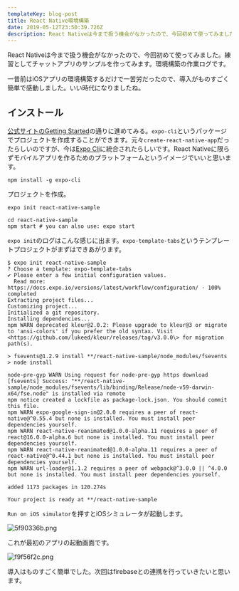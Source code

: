 ```yaml
---
templateKey: blog-post
title: React Native環境構築
date: 2019-05-12T23:50:39.726Z
description: React Nativeは今まで扱う機会がなかったので、今回初めて使ってみました。練習としてチャットアプリのサンプルを作ってみます。環境構築の作業ログです。
---
```

React Nativeは今まで扱う機会がなかったので、今回初めて使ってみました。練習としてチャットアプリのサンプルを作ってみます。環境構築の作業ログです。

一昔前はiOSアプリの環境構築するだけで一苦労だったので、導入がものすごく簡単で感動しました。いい時代になりましたね。

## インストール

[公式サイトのGetting Started](site/react-native/docs/getting-started)の通りに進めてみる。`expo-cli`というパッケージでプロジェクトを作成することができます。元々`create-react-native-app`だったらしいのですが、今は[Expo Cli](https://docs.expo.io/versions/latest/workflow/expo-cli/)に統合されたらしいです。React Nativeに限らずモバイルアプリを作るためのプラットフォームというイメージでいいと思います。

```
npm install -g expo-cli
```

プロジェクトを作成。

```
expo init react-native-sample

cd react-native-sample
npm start # you can also use: expo start
```

`expo init`のログはこんな感じに出ます。`expo-template-tabs`というテンプレートプロジェクトがまずはできあがります。

```
$ expo init react-native-sample
? Choose a template: expo-template-tabs
✔ Please enter a few initial configuration values.
  Read more: https://docs.expo.io/versions/latest/workflow/configuration/ · 100% completed
Extracting project files...
Customizing project...
Initialized a git repository.
Installing dependencies...
npm WARN deprecated kleur@2.0.2: Please upgrade to kleur@3 or migrate to 'ansi-colors' if you prefer the old syntax. Visit <https://github.com/lukeed/kleur/releases/tag/v3.0.0\> for migration path(s).

> fsevents@1.2.9 install **/react-native-sample/node_modules/fsevents
> node install

node-pre-gyp WARN Using request for node-pre-gyp https download
[fsevents] Success: "**/react-native-sample/node_modules/fsevents/lib/binding/Release/node-v59-darwin-x64/fse.node" is installed via remote
npm notice created a lockfile as package-lock.json. You should commit this file.
npm WARN expo-google-sign-in@2.0.0 requires a peer of react-native@^0.55.4 but none is installed. You must install peer dependencies yourself.
npm WARN react-native-reanimated@1.0.0-alpha.11 requires a peer of react@16.0.0-alpha.6 but none is installed. You must install peer dependencies yourself.
npm WARN react-native-reanimated@1.0.0-alpha.11 requires a peer of react-native@^0.44.1 but none is installed. You must install peer dependencies yourself.
npm WARN url-loader@1.1.2 requires a peer of webpack@^3.0.0 || ^4.0.0 but none is installed. You must install peer dependencies yourself.

added 1173 packages in 120.274s

Your project is ready at **/react-native-sample
```

`Run on iOS simulator`を押すとiOSシミュレータが起動します。

![5f90336b.png](/img/5f90336b.png)

これが最初のアプリの起動画面です。

![f9f56f2c.png](/img/f9f56f2c.png)

導入はものすごく簡単でした。次回はfirebaseとの連携を行っていきたいと思います。
